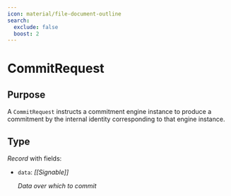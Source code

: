 ```yaml
---
icon: material/file-document-outline
search:
  exclude: false
  boost: 2
---
```


# CommitRequest

## Purpose

<!-- --8<-- [start:purpose] -->
A `CommitRequest` instructs a commitment engine instance to produce a commitment by the internal identity corresponding to that engine instance.
<!-- --8<-- [end:purpose] -->

## Type

<!-- --8<-- [start:type] -->
<div class="type" markdown>

*Record* with fields:

- `data`: *[[Signable]]*

  *Data over which to commit*
</div>
<!-- --8<-- [end:type] -->
